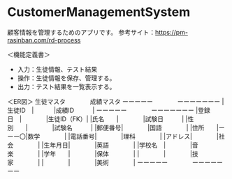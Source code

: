 ﻿# CustomerManagementSystem
顧客情報を管理するためのアプリです。
参考サイト：https://pm-rasinban.com/rd-process

＜機能定義書＞
* 入力：生徒情報、テスト結果
* 操作：生徒情報を保存、管理する。
* 出力：テスト結果を一覧表示する。

＜ER図＞
生徒マスタ　　　　成績マスタ
ーーーーー　　　　ーーーーーーー
|生徒ID　| 　　　|成績ID　　　|
ーーーーー　　　　ーーーーーーー
|登録日　|　　　　|生徒ID（FK）|
|氏名　　|　　　　|試験日　　　|
|性別　　|　　　　|試験名　　　|
|郵便番号|　　　　|国語　　　　|
|住所　　|ーーー〇|数学　　　　|
|電話番号|　　　　|理科　　　　|
|アドレス|　　　　|社会　　　　|
|生年月日|　　　　|英語　　　　|
|学校名　|　　　　|音楽　　　　|
|学年　　|　　　　|保体　　　　|
|　　　　|　　　　|技家　　　　|
|　　　　|　　　　|美術　　　　|
ーーーーー　　　　ーーーーーーー